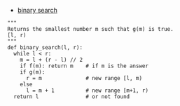 * [binary search](https://zxi.mytechroad.com/blog/algorithms/binary-search/sp5-binary-search/)

```
"""
Returns the smallest number m such that g(m) is true.
[l, r)
"""
def binary_search(l, r):
  while l < r:
    m = l + (r - l) // 2
    if f(m): return m    # if m is the answer
    if g(m):
      r = m              # new range [l, m)
    else
      l = m + 1          # new range [m+1, r)
  return l               # or not found
```
